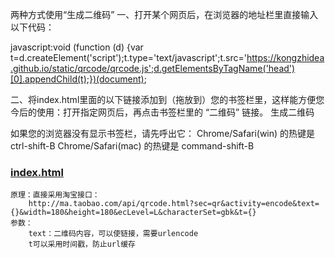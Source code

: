 两种方式使用“生成二维码”
一、打开某个网页后，在浏览器的地址栏里直接输入以下代码：

javascript:void (function (d) {var t=d.createElement('script');t.type='text/javascript';t.src='https://kongzhidea.github.io/static/qrcode/qrcode.js';d.getElementsByTagName('head')[0].appendChild(t);})(document);

二、将index.html里面的以下链接添加到（拖放到）您的书签栏里，这样能方便您今后的使用：打开指定网页后，再点击书签栏里的 “二维码” 链接。
生成二维码

如果您的浏览器没有显示书签栏，请先呼出它：
Chrome/Safari(win) 的热键是 ctrl-shift-B
Chrome/Safari(mac) 的热键是 command-shift-B

### [index.html](https://kongzhidea.github.io/static/qrcode/index.html)

```
原理：直接采用淘宝接口：
    http://ma.taobao.com/api/qrcode.html?sec=qr&activity=encode&text={}&width=180&height=180&ecLevel=L&characterSet=gbk&t={}
参数：
    text：二维码内容，可以使链接，需要urlencode
    t可以采用时间戳，防止url缓存
```

